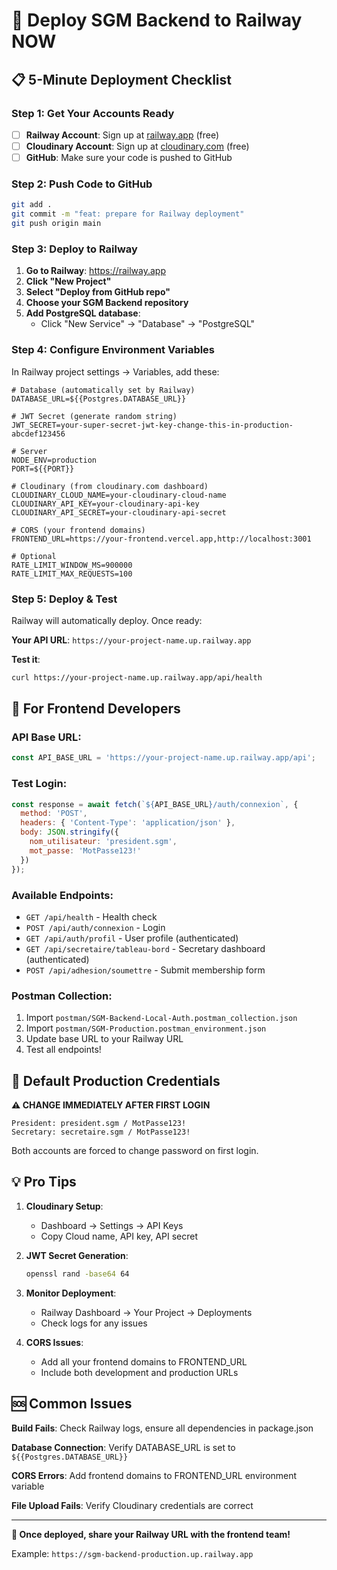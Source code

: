 # 🚀 Deploy SGM Backend to Railway NOW

## 📋 5-Minute Deployment Checklist

### Step 1: Get Your Accounts Ready
- [ ] **Railway Account**: Sign up at [railway.app](https://railway.app) (free)
- [ ] **Cloudinary Account**: Sign up at [cloudinary.com](https://cloudinary.com) (free)
- [ ] **GitHub**: Make sure your code is pushed to GitHub

### Step 2: Push Code to GitHub
```bash
git add .
git commit -m "feat: prepare for Railway deployment"
git push origin main
```

### Step 3: Deploy to Railway

1. **Go to Railway**: https://railway.app
2. **Click "New Project"**
3. **Select "Deploy from GitHub repo"**
4. **Choose your SGM Backend repository**
5. **Add PostgreSQL database**:
   - Click "New Service" → "Database" → "PostgreSQL"

### Step 4: Configure Environment Variables

In Railway project settings → Variables, add these:

```env
# Database (automatically set by Railway)
DATABASE_URL=${{Postgres.DATABASE_URL}}

# JWT Secret (generate random string)
JWT_SECRET=your-super-secret-jwt-key-change-this-in-production-abcdef123456

# Server
NODE_ENV=production
PORT=${{PORT}}

# Cloudinary (from cloudinary.com dashboard)
CLOUDINARY_CLOUD_NAME=your-cloudinary-cloud-name
CLOUDINARY_API_KEY=your-cloudinary-api-key
CLOUDINARY_API_SECRET=your-cloudinary-api-secret

# CORS (your frontend domains)
FRONTEND_URL=https://your-frontend.vercel.app,http://localhost:3001

# Optional
RATE_LIMIT_WINDOW_MS=900000
RATE_LIMIT_MAX_REQUESTS=100
```

### Step 5: Deploy & Test

Railway will automatically deploy. Once ready:

**Your API URL**: `https://your-project-name.up.railway.app`

**Test it**:
```bash
curl https://your-project-name.up.railway.app/api/health
```

## 🎯 For Frontend Developers

### API Base URL:
```javascript
const API_BASE_URL = 'https://your-project-name.up.railway.app/api';
```

### Test Login:
```javascript
const response = await fetch(`${API_BASE_URL}/auth/connexion`, {
  method: 'POST',
  headers: { 'Content-Type': 'application/json' },
  body: JSON.stringify({
    nom_utilisateur: 'president.sgm',
    mot_passe: 'MotPasse123!'
  })
});
```

### Available Endpoints:
- `GET /api/health` - Health check
- `POST /api/auth/connexion` - Login
- `GET /api/auth/profil` - User profile (authenticated)
- `GET /api/secretaire/tableau-bord` - Secretary dashboard (authenticated)
- `POST /api/adhesion/soumettre` - Submit membership form

### Postman Collection:
1. Import `postman/SGM-Backend-Local-Auth.postman_collection.json`
2. Import `postman/SGM-Production.postman_environment.json`
3. Update base URL to your Railway URL
4. Test all endpoints!

## 🔧 Default Production Credentials

**⚠️ CHANGE IMMEDIATELY AFTER FIRST LOGIN**

```
President: president.sgm / MotPasse123!
Secretary: secretaire.sgm / MotPasse123!
```

Both accounts are forced to change password on first login.

## 💡 Pro Tips

1. **Cloudinary Setup**: 
   - Dashboard → Settings → API Keys
   - Copy Cloud name, API key, API secret

2. **JWT Secret Generation**:
   ```bash
   openssl rand -base64 64
   ```

3. **Monitor Deployment**:
   - Railway Dashboard → Your Project → Deployments
   - Check logs for any issues

4. **CORS Issues**:
   - Add all your frontend domains to FRONTEND_URL
   - Include both development and production URLs

## 🆘 Common Issues

**Build Fails**: Check Railway logs, ensure all dependencies in package.json

**Database Connection**: Verify DATABASE_URL is set to `${{Postgres.DATABASE_URL}}`

**CORS Errors**: Add frontend domains to FRONTEND_URL environment variable

**File Upload Fails**: Verify Cloudinary credentials are correct

---

**🎉 Once deployed, share your Railway URL with the frontend team!**

Example: `https://sgm-backend-production.up.railway.app`